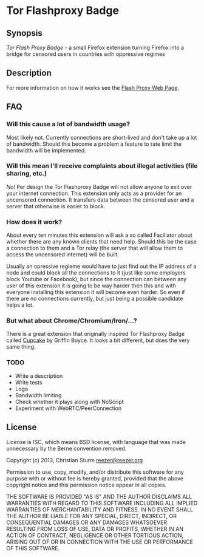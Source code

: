 # Tor Flashproxy Badge

## Synopsis

*Tor Flash Proxy Badge* - a small Firefox extension turning
Firefox into a bridge for censored users in countries with
oppressive regimes

## Description

For more information on how it works see the
[Flash Proxy Web Page](http://crypto.stanford.edu/flashproxy/).

##  FAQ

### Will this cause a lot of bandwidth usage?

Most likely not. Currently connections are short-lived and
don't take up a lot of bandwidth. Should this become a problem
a feature to rate limit the bandwidth will be implemented.

### Will this mean I'll receive complaints about illegal activities (file sharing, etc.)

*No!* Per design the Tor Flashproxy Badge will not allow anyone
to exit over your internet connection. This extension only acts
as a provider for an uncensored connection. It transfers data
between the censored user and a server that otherwise is easier
to block.

### How does it work?

About every ten minutes this extension will ask a so called
Faciliator about whether there are any known clients that
need help. Should this be the case a connection to them and
a Tor relay (the server that will allow them to access the
uncensored internet) will be built.

Usually an opressive regieme would have to just find out the
IP address of a node and could block all the connections to
it (just like some employers block Youtube or Facebook), but
since the connection can between any user of this extension
it is going to be way harder then this and with everyone
installing this extension it will become even harder. So
even if there are no connections currently, but just being
a possible candidate helps a lot.

### But what about Chrome/Chromium/Iron/...?

There is a great extension that originally inspired Tor
Flashproxy Badge called [Cupcake](https://chrome.google.com/webstore/detail/cupcake/dajjbehmbnbppjkcnpdkaniapgdppdnc) by Griffin Boyce.
It looks a bit different, but does the very same thing.

### TODO

* Write a description
* Write tests
* Logo
* Bandwidth limiting
* Check whether it plays along with NoScript
* Experiment with WebRTC/PeerConnection


## License

License is ISC, which means BSD license, with language that
was made unnecessary by the Berne convention removed.

Copyright (c) 2013, Christian Sturm <reezer@reezer.org>

Permission to use, copy, modify, and/or distribute this 
software for any purpose with or without fee is hereby
granted, provided that the above copyright notice and
this permission notice appear in all copies.

THE SOFTWARE IS PROVIDED "AS IS" AND THE AUTHOR DISCLAIMS
ALL WARRANTIES WITH REGARD TO THIS SOFTWARE INCLUDING ALL
IMPLIED WARRANTIES OF MERCHANTABILITY AND FITNESS. IN NO
EVENT SHALL THE AUTHOR BE LIABLE FOR ANY SPECIAL, DIRECT,
INDIRECT, OR CONSEQUENTIAL DAMAGES OR ANY DAMAGES WHATSOEVER
RESULTING FROM LOSS OF USE, DATA OR PROFITS, WHETHER IN AN
ACTION OF CONTRACT, NEGLIGENCE OR OTHER TORTIOUS ACTION,
ARISING OUT OF OR IN CONNECTION WITH THE USE OR PERFORMANCE
OF THIS SOFTWARE.
